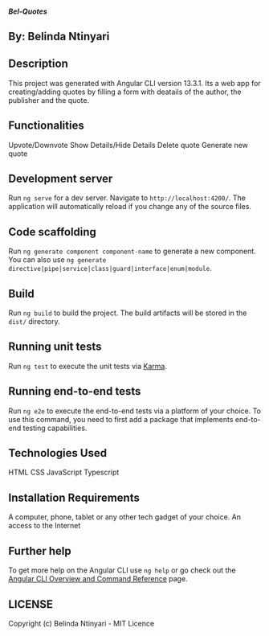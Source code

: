 ##### Bel-Quotes

## By: Belinda Ntinyari

## Description
This project was generated with Angular CLI version 13.3.1. Its a web app for creating/adding quotes by filling a form with deatails of the author, the publisher and the quote. 

## Functionalities
Upvote/Downvote
Show Details/Hide Details
Delete quote
Generate new quote

## Development server
Run `ng serve` for a dev server. Navigate to `http://localhost:4200/`. The application will automatically reload if you change any of the source files.

## Code scaffolding
Run `ng generate component component-name` to generate a new component. You can also use `ng generate directive|pipe|service|class|guard|interface|enum|module`.

## Build
Run `ng build` to build the project. The build artifacts will be stored in the `dist/` directory.

## Running unit tests
Run `ng test` to execute the unit tests via [Karma](https://karma-runner.github.io).

## Running end-to-end tests
Run `ng e2e` to execute the end-to-end tests via a platform of your choice. To use this command, you need to first add a package that implements end-to-end testing capabilities.

## Technologies Used 
HTML
CSS
JavaScript
Typescript

## Installation Requirements
A computer, phone, tablet or any other tech gadget of your choice. 
An access to the Internet

## Further help
To get more help on the Angular CLI use `ng help` or go check out the [Angular CLI Overview and Command Reference](https://angular.io/cli) page.

## LICENSE
Copyright (c) Belinda Ntinyari - MIT Licence
